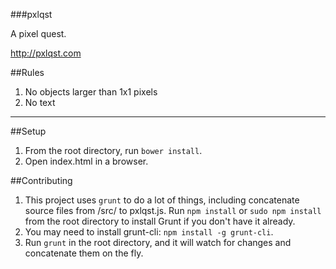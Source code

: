 ###pxlqst

A pixel quest.

http://pxlqst.com


##Rules

1. No objects larger than 1x1 pixels
2. No text

****

##Setup

1. From the root directory, run `bower install`.
2. Open index.html in a browser.

##Contributing

1. This project uses `grunt` to do a lot of things, including concatenate source files from /src/ to pxlqst.js. Run `npm install` or `sudo npm install` from the root directory to install Grunt if you don't have it already. 
2. You may need to install grunt-cli: `npm install -g grunt-cli`.
3. Run `grunt` in the root directory, and it will watch for changes and concatenate them on the fly.

